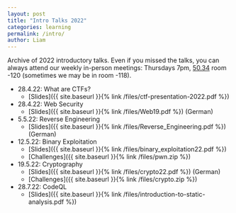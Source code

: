 ```yaml
---
layout: post
title: "Intro Talks 2022"
categories: learning
permalink: /intro/
author: Liam
---
```


Archive of 2022 introductory talks. Even if you missed the talks, you can always attend our weekly in-person meetings: Thursdays 7pm, [50.34](https://www.kit.edu/campusplan/) room -120 (sometimes we may be in room -118).

 * 28.4.22: What are CTFs?
    * [Slides]({{ site.baseurl }}{% link /files/ctf-presentation-2022.pdf %})
 * 28.4.22: Web Security
     * [Slides]({{ site.baseurl }}{% link /files/Web19.pdf %}) (German)
 * 5.5.22: Reverse Engineering
    * [Slides]({{ site.baseurl }}{% link /files/Reverse_Engineering.pdf %}) (German)
 * 12.5.22: Binary Exploitation
    * [Slides]({{ site.baseurl }}{% link /files/binary_exploitation22.pdf %})
    * [Challenges]({{ site.baseurl }}{% link /files/pwn.zip %})
 * 19.5.22: Cryptography
    * [Slides]({{ site.baseurl }}{% link /files/crypto22.pdf %}) (German)
    * [Challenges]({{ site.baseurl }}{% link /files/crypto.zip %})
 * 28.7.22: CodeQL
    * [Slides]({{ site.baseurl }}{% link /files/introduction-to-static-analysis.pdf %})



